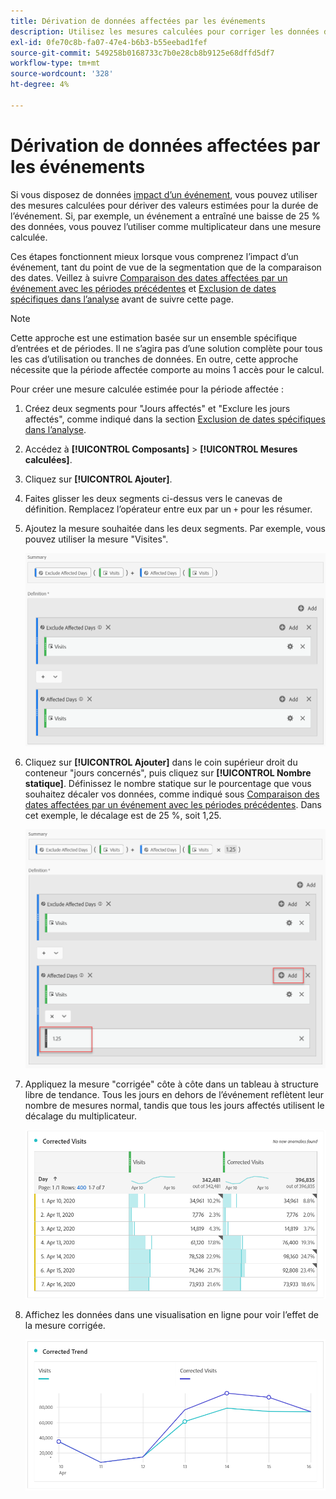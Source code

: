 ```yaml
---
title: Dérivation de données affectées par les événements
description: Utilisez les mesures calculées pour corriger les données de tendance affectées par un événement.
exl-id: 0fe70c8b-fa07-47e4-b6b3-b55eebad1fef
source-git-commit: 549258b0168733c7b0e28cb8b9125e68dffd5df7
workflow-type: tm+mt
source-wordcount: '328'
ht-degree: 4%

---
```


# Dérivation de données affectées par les événements

Si vous disposez de données [impact d’un événement](overview.md), vous pouvez utiliser des mesures calculées pour dériver des valeurs estimées pour la durée de l’événement. Si, par exemple, un événement a entraîné une baisse de 25 % des données, vous pouvez l’utiliser comme multiplicateur dans une mesure calculée.

Ces étapes fonctionnent mieux lorsque vous comprenez l’impact d’un événement, tant du point de vue de la segmentation que de la comparaison des dates. Veillez à suivre [Comparaison des dates affectées par un événement avec les périodes précédentes](compare-dates.md) et [Exclusion de dates spécifiques dans l’analyse](segments.md) avant de suivre cette page.

>[!NOTE]
>
>Cette approche est une estimation basée sur un ensemble spécifique d’entrées et de périodes. Il ne s’agira pas d’une solution complète pour tous les cas d’utilisation ou tranches de données. En outre, cette approche nécessite que la période affectée comporte au moins 1 accès pour le calcul.

Pour créer une mesure calculée estimée pour la période affectée :

1. Créez deux segments pour &quot;Jours affectés&quot; et &quot;Exclure les jours affectés&quot;, comme indiqué dans la section [Exclusion de dates spécifiques dans l’analyse](segments.md).
2. Accédez à **[!UICONTROL Composants]** > **[!UICONTROL Mesures calculées]**.
3. Cliquez sur **[!UICONTROL Ajouter]**.
4. Faites glisser les deux segments ci-dessus vers le canevas de définition. Remplacez l’opérateur entre eux par un `+` pour les résumer.
5. Ajoutez la mesure souhaitée dans les deux segments. Par exemple, vous pouvez utiliser la mesure &quot;Visites&quot;.

   ![Créateur de segments](assets/event_segment_builder.png)

6. Cliquez sur **[!UICONTROL Ajouter]** dans le coin supérieur droit du conteneur &quot;jours concernés&quot;, puis cliquez sur **[!UICONTROL Nombre statique]**. Définissez le nombre statique sur le pourcentage que vous souhaitez décaler vos données, comme indiqué sous [Comparaison des dates affectées par un événement avec les périodes précédentes](compare-dates.md). Dans cet exemple, le décalage est de 25 %, soit 1,25.

   ![Nombre statique](assets/event_static_number.png)

7. Appliquez la mesure &quot;corrigée&quot; côte à côte dans un tableau à structure libre de tendance. Tous les jours en dehors de l’événement reflètent leur nombre de mesures normal, tandis que tous les jours affectés utilisent le décalage du multiplicateur.

   ![Mesure corrigée](assets/event_corrected.png)

8. Affichez les données dans une visualisation en ligne pour voir l’effet de la mesure corrigée.

   ![Ligne corrigée](assets/event_line.png)

